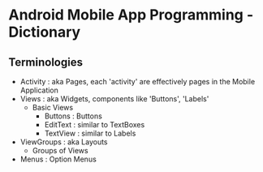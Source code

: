 # Android Mobile App Programming - Dictionary

## Terminologies
- Activity : aka Pages, each 'activity' are effectively pages in the Mobile Application
- Views : aka Widgets, components like 'Buttons', 'Labels'
    - Basic Views
        + Buttons  : Buttons
        + EditText : similar to TextBoxes
        + TextView : similar to Labels
- ViewGroups : aka Layouts
    + Groups of Views
- Menus : Option Menus
